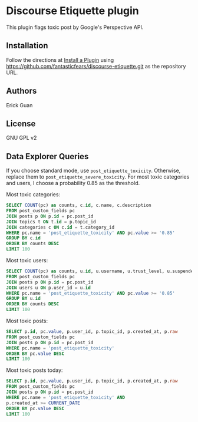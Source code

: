 # Discourse Etiquette plugin
This plugin flags toxic post by Google's Perspective API.

## Installation

Follow the directions at [Install a Plugin](https://meta.discourse.org/t/install-a-plugin/19157) using https://github.com/fantasticfears/discourse-etiquette.git as the repository URL.

## Authors

Erick Guan

## License

GNU GPL v2

## Data Explorer Queries

If you choose standard mode, use `post_etiquette_toxicity`. Otherwise, replace them to `post_etiquette_severe_toxicity`. For most toxic categories and users, I choose a
probability 0.85 as the threshold.

Most toxic categories:

```sql
SELECT COUNT(pc) as counts, c.id, c.name, c.description
FROM post_custom_fields pc
JOIN posts p ON p.id = pc.post_id
JOIN topics t ON t.id = p.topic_id
JOIN categories c ON c.id = t.category_id
WHERE pc.name = 'post_etiquette_toxicity' AND pc.value >= '0.85'
GROUP BY c.id
ORDER BY counts DESC
LIMIT 100
```

Most toxic users:

```sql
SELECT COUNT(pc) as counts, u.id, u.username, u.trust_level, u.suspended_till, u.silenced_till
FROM post_custom_fields pc
JOIN posts p ON p.id = pc.post_id
JOIN users u ON p.user_id = u.id
WHERE pc.name = 'post_etiquette_toxicity' AND pc.value >= '0.85'
GROUP BY u.id
ORDER BY counts DESC
LIMIT 100
```

Most toxic posts:

```sql
SELECT p.id, pc.value, p.user_id, p.topic_id, p.created_at, p.raw
FROM post_custom_fields pc
JOIN posts p ON p.id = pc.post_id
WHERE pc.name = 'post_etiquette_toxicity'
ORDER BY pc.value DESC
LIMIT 100
```

Most toxic posts today:

```sql
SELECT p.id, pc.value, p.user_id, p.topic_id, p.created_at, p.raw
FROM post_custom_fields pc
JOIN posts p ON p.id = pc.post_id
WHERE pc.name = 'post_etiquette_toxicity' AND
p.created_at >= CURRENT_DATE
ORDER BY pc.value DESC
LIMIT 100
```
